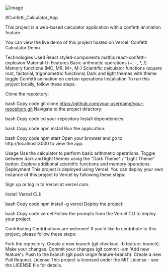 ![image](https://github.com/officalrajput/Confetti__Calculator/assets/92933942/9a7c52c3-dd77-47a6-b616-2538597fde9b)


#Confetti_Calculator_App


This project is a web-based calculator application with a confetti animation feature.

You can view the live demo of this project hosted on Vercel: Confetti Calculator Demo

Technologies Used
React
styled-components
mathjs
react-confetti-explosion
Material-UI
Features
Basic arithmetic operations (+, -, *, /)
Memory functions (MC, MR, M+, M-)
Scientific calculator functions (square root, factorial, trigonometric functions)
Dark and light themes with theme toggle
Confetti animation on certain operations
Installation
To run this project locally, follow these steps:

Clone the repository:

bash
Copy code
git clone https://github.com/your-username/your-repository.git
Navigate to the project directory:

bash
Copy code
cd your-repository
Install dependencies:

bash
Copy code
npm install
Run the application:

bash
Copy code
npm start
Open your browser and go to http://localhost:3000 to view the app.

Usage
Use the calculator to perform basic arithmetic operations.
Toggle between dark and light themes using the "Dark Theme" / "Light Theme" button.
Explore additional scientific functions and memory operations.
Deployment
This project is deployed using Vercel. You can deploy your own instance of this project to Vercel by following these steps:

Sign up or log in to Vercel at vercel.com.

Install Vercel CLI:

bash
Copy code
npm install -g vercel
Deploy the project:

bash
Copy code
vercel
Follow the prompts from the Vercel CLI to deploy your project.

Contributing
Contributions are welcome! If you'd like to contribute to this project, please follow these steps:

Fork the repository.
Create a new branch (git checkout -b feature-branch).
Make your changes.
Commit your changes (git commit -am 'Add new feature').
Push to the branch (git push origin feature-branch).
Create a new Pull Request.
License
This project is licensed under the MIT License - see the LICENSE file for details.
